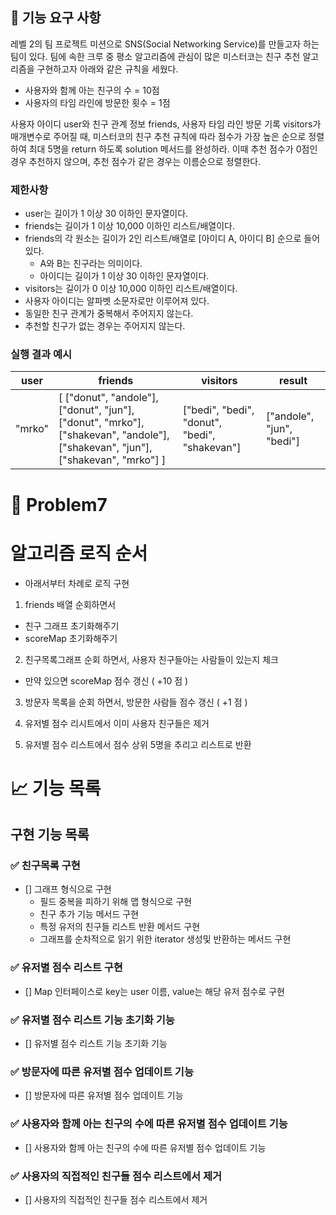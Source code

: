 ## 🚀 기능 요구 사항

레벨 2의 팀 프로젝트 미션으로 SNS(Social Networking Service)를 만들고자 하는 팀이 있다. 팀에 속한 크루 중 평소 알고리즘에 관심이 많은 미스터코는 친구 추천 알고리즘을 구현하고자 아래와 같은 규칙을 세웠다.

- 사용자와 함께 아는 친구의 수 = 10점 
- 사용자의 타임 라인에 방문한 횟수 = 1점

사용자 아이디 user와 친구 관계 정보 friends, 사용자 타임 라인 방문 기록 visitors가 매개변수로 주어질 때, 미스터코의 친구 추천 규칙에 따라 점수가 가장 높은 순으로 정렬하여 최대 5명을 return 하도록 solution 메서드를 완성하라. 이때 추천 점수가 0점인 경우 추천하지 않으며, 추천 점수가 같은 경우는 이름순으로 정렬한다.

### 제한사항

- user는 길이가 1 이상 30 이하인 문자열이다.
- friends는 길이가 1 이상 10,000 이하인 리스트/배열이다.
- friends의 각 원소는 길이가 2인 리스트/배열로 [아이디 A, 아이디 B] 순으로 들어있다.
  - A와 B는 친구라는 의미이다.
  - 아이디는 길이가 1 이상 30 이하인 문자열이다.
- visitors는 길이가 0 이상 10,000 이하인 리스트/배열이다.
- 사용자 아이디는 알파벳 소문자로만 이루어져 있다.
- 동일한 친구 관계가 중복해서 주어지지 않는다.
- 추천할 친구가 없는 경우는 주어지지 않는다.

### 실행 결과 예시

| user | friends | visitors | result |
| --- | --- | --- | --- |
| "mrko" | [ ["donut", "andole"], ["donut", "jun"], ["donut", "mrko"], ["shakevan", "andole"], ["shakevan", "jun"], ["shakevan", "mrko"] ] | ["bedi", "bedi", "donut", "bedi", "shakevan"] | ["andole", "jun", "bedi"] |




# 🚀 Problem7

# 알고리즘 로직 순서

- 아래서부터 차례로 로직 구현

1. friends 배열 순회하면서
- 친구 그래프 초기화해주기
- scoreMap 초기화해주기

2. 친구목록그래프 순회 하면서, 사용자 친구들아는 사람들이 있는지 체크
- 만약 있으면 scoreMap 점수 갱신 ( +10 점 )

3. 방문자 목록을 순회 하면서, 방문한 사람들 점수 갱신 ( +1 점 )

4. 유저별 점수 리시트에서 이미 사용자 친구들은 제거

5. 유저별 점수 리스트에서 점수 상위 5명을 추리고 리스트로 반환

# 📈 기능 목록

## 구현 기능 목록

### ✅ 친구목록 구현

- [] 그래프 형식으로 구현
  - 필드 중복을 피하기 위해 맵 형식으로 구현
  - 친구 추가 기능 메서드 구현
  - 특정 유저의 친구들 리스트 반환 메서드 구현
  - 그래프를 순차적으로 읽기 위한 iterator 생성및 반환하는 메서드 구현

### ✅ 유저별 점수 리스트 구현

- [] Map 인터페이스로 key는 user 이름, value는 해당 유저 점수로 구현


### ✅ 유저별 점수 리스트 기능 초기화 기능

- [] 유저별 점수 리스트 기능 초기화 기능


### ✅ 방문자에 따른 유저별 점수 업데이트 기능

- [] 방문자에 따른 유저별 점수 업데이트 기능

### ✅ 사용자와 함께 아는 친구의 수에 따른 유저별 점수 업데이트 기능

- [] 사용자와 함께 아는 친구의 수에 따른 유저별 점수 업데이트 기능


### ✅ 사용자의 직접적인 친구들 점수 리스트에서 제거

- [] 사용자의 직접적인 친구들 점수 리스트에서 제거







